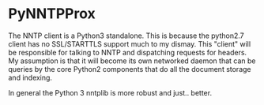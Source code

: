 PyNNTPProx
===============

The NNTP client is a Python3 standalone.
This is because the python2.7 client has no SSL/STARTTLS support much to my dismay.
This "client" will be responsible for talking to NNTP and dispatching requests for
headers.   My assumption is that it will become its own networked daemon that
can be queries by the core Python2 components that do all the document storage
and indexing.

In general the Python 3 nntplib is more robust and just.. better.
